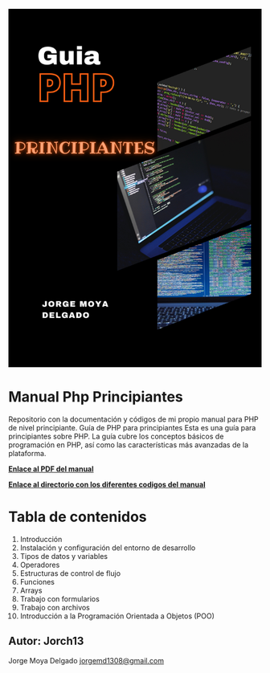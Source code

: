 ![Portada](assets/Portada.png?raw=true)

# Manual Php Principiantes
Repositorio con la documentación y códigos de mi propio manual para PHP de nivel principiante.
Guía de PHP para principiantes
Esta es una guía para principiantes sobre PHP. La guía cubre los conceptos básicos de programación en PHP, así como las características más avanzadas de la plataforma.

**[Enlace al PDF del manual](/teoria/Facil_JorgeMoya_Manual_php.pdf)**

**[Enlace al directorio con los diferentes codigos del manual](/codigos/)**

# Tabla de contenidos
1. Introducción
2. Instalación y configuración del entorno de desarrollo
3. Tipos de datos y variables
4. Operadores
5. Estructuras de control de flujo
6. Funciones
7. Arrays
8. Trabajo con formularios
9. Trabajo con archivos
10. Introducción a la Programación Orientada a Objetos (POO)

## Autor: Jorch13

Jorge Moya Delgado
jorgemd1308@gmail.com
